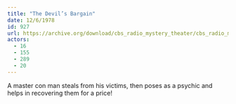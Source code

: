 ```yaml
---
title: "The Devil’s Bargain"
date: 12/6/1978
id: 927
url: https://archive.org/download/cbs_radio_mystery_theater/cbs_radio_mystery_theater-0901-0950.zip/cbs_radio_mystery_theater-0901-0950%2Fcbsrmt_0927_the_devils_bargain.mp3
actors:
  - 16
  - 155
  - 289
  - 20
---
```

A master con man steals from his victims, then poses as a psychic and helps in recovering them for a price!